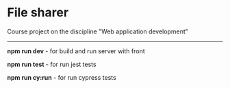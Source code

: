 # File sharer

Course project on the discipline "Web application development"

--------------------------------------------------------------

**npm run dev**     - for build and run server with front

**npm run test**    - for run jest tests

**npm run cy:run**  - for run cypress tests
